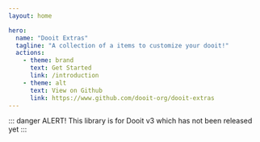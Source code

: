 ```yaml
---
layout: home

hero:
  name: "Dooit Extras"
  tagline: "A collection of a items to customize your dooit!"
  actions:
    - theme: brand
      text: Get Started
      link: /introduction
    - theme: alt
      text: View on Github
      link: https://www.github.com/dooit-org/dooit-extras
---
```


::: danger ALERT!
This library is for Dooit v3 which has not been released yet
:::
